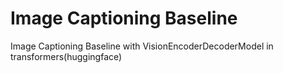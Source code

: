 # Image Captioning Baseline
Image Captioning Baseline with VisionEncoderDecoderModel in transformers(huggingface)

